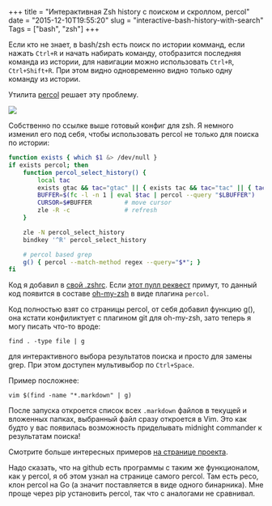 +++
title = "Интерактивная Zsh history с поиском и скроллом, percol"
date = "2015-12-10T19:55:20"
slug = "interactive-bash-history-with-search"
Tags = ["bash", "zsh"]
+++

Если кто не знает, в bash/zsh есть поиск по истории комманд, если нажать `Ctrl+R` и начать набирать 
команду, отобразится последняя команда из истории, для навигации можно использовать 
`Ctrl+R`, `Ctrl+Shift+R`. При этом видно одновременно видно только одну команду из истории.

Утилита [percol](https://github.com/mooz/percol#zsh-history-search) решает эту проблему.

<img src="/images/2015-12/percol.gif" />

<!--more-->

Собственно по ссылке выше готовый конфиг для zsh. Я немного изменил его под себя, 
чтобы использовать percol не только для поиска по истории:

``` bash
function exists { which $1 &> /dev/null }
if exists percol; then
	function percol_select_history() {
		local tac
		exists gtac && tac="gtac" || { exists tac && tac="tac" || { tac="tail -r" } }
		BUFFER=$(fc -l -n 1 | eval $tac | percol --query "$LBUFFER")
		CURSOR=$#BUFFER         # move cursor
		zle -R -c               # refresh
	}

	zle -N percol_select_history
	bindkey '^R' percol_select_history

	# percol based grep
	g() { percol --match-method regex --query="$*"; }
fi
```
Код я добавил в [свой .zshrc](https://github.com/popstas/zsh-config). Если [этот пулл реквест](https://github.com/robbyrussell/oh-my-zsh/pull/4582) примут, то данный код появится в составе 
[oh-my-zsh](https://github.com/robbyrussell/oh-my-zsh) в виде плагина `percol`.

Код полностью взят со страницы percol, от себя добавил функцию g(), она кстати конфиликтует с плагином git для oh-my-zsh,
зато теперь я могу писать что-то вроде:
```
find . -type file | g
```
для интерактивного выбора результатов поиска и просто для замены grep. При этом доступен мультивыбор по `Ctrl+Space`.

Пример посложнее:
```
vim $(find -name "*.markdown" | g)
```
После запуска откроется список всех `.markdown` файлов в текущей и вложенных папках, выбранный файл сразу откроется в Vim.
Это как будто у вас появилась возможность приделывать midnight commander к результатам поиска!

Смотрите больше интересных примеров [на странице проекта](https://github.com/mooz/percol).

Надо сказать, что на github есть программы с таким же функционалом, как у percol, я об этом узнал на странице самого percol.
Там есть peco, клон percol на Go (а значит поставляется в виде одного бинарника). Мне проще через pip установить percol, так
что с аналогами не сравнивал.
